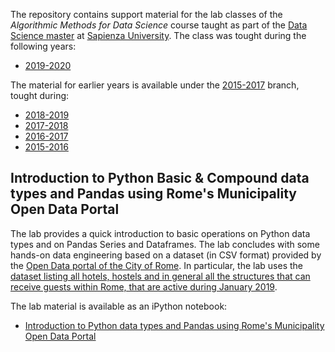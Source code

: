The repository contains support material for the lab classes of the *Algorithmic Methods for Data Science* course taught as part of the [Data Science master](http://datascience.i3s.uniroma1.it/it) at [Sapienza University](http://www.uniroma1.it/). The class was tought during the following years: 
* [2019-2020](http://aris.me/index.php?id=42)

The material for earlier years is available under the [2015-2017](/ichatz/adm/tree/2015-2017) branch, tought during:
* [2018-2019](http://aris.me/index.php/data-mining-ds-2018)
* [2017-2018](http://aris.me/index.php/data-mining-ds-2017)
* [2016-2017](http://aris.me/index.php/data-mining-ds-2016)
* [2015-2016](http://aris.me/index.php/data-mining-ds-2015)


## Introduction to Python Basic & Compound data types and Pandas using Rome's Municipality Open Data Portal

The lab provides a quick introduction to basic operations on Python data types and on Pandas Series and Dataframes. The lab concludes with some hands-on data engineering based on a dataset (in CSV format) provided by the [Open Data portal of the City of Rome](http://dati.comune.roma.it/). In particular, the lab uses the [dataset listing all hotels, hostels and in general all the structures that can receive guests within Rome, that are active during January 2019](https://dati.comune.roma.it/catalog/dataset/d823/resource/9964559d-0a9b-4dd6-a417-eb1ed019ab59). 

The lab material is available as an iPython notebook:
* [Introduction to Python data types and Pandas using Rome's Municipality Open Data Portal](lab-intro/ADM%20Lab%201%20-%20Intro.ipynb)

